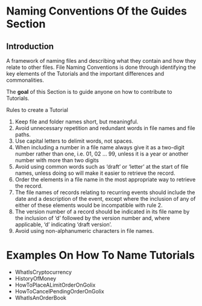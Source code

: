 # Naming Conventions Of the Guides Section

## Introduction

A framework of naming files  and describing what they contain and how they relate to other files. File Naming Conventions is done through identifying the key elements of the Tutorials  and the important differences and commonalities.

The **goal** of this Section is to guide anyone on how to contribute to Tutorials.

Rules to create a Tutorial 
 
1. Keep file and folder names short, but meaningful.
2. Avoid unnecessary repetition and redundant words in file names and file paths.
3. Use capital letters to delimit words, not spaces.
4. When including a number in a file name always give it as a two-digit number rather than one, i.e. 01, 02 … 99, unless it is a year or another number with more than two digits
5. Avoid using common words such as ‘draft’ or ‘letter’ at the start of file names, unless doing so will make it easier to retrieve the record.
6. Order the elements in a file name in the most appropriate way to retrieve the record.
7. The file names of records relating to recurring events should include the date and a description of the event, except where the inclusion of any of either of these elements would be incompatible with rule 2.
8. The version number of a record should be indicated in its file name by the inclusion of ‘d’ followed by the version number and, where applicable, ‘d’ indicating ‘draft version’.
9. Avoid using non-alphanumeric characters in file names.

# Examples On How To Name Tutorials

- WhatIsCryptocurrency
- HistoryOfMoney
- HowToPlaceALimitOrderOnGolix
- HowToCancelPendingOrderOnGolix
- WhatIsAnOrderBook

 








